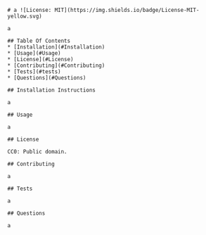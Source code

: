 
    # a ![License: MIT](https://img.shields.io/badge/License-MIT-yellow.svg)
    
    a   
    
    ## Table Of Contents
    * [Installation](#Installation)
    * [Usage](#Usage)
    * [License](#License)
    * [Contributing](#Contributing)
    * [Tests](#tests)
    * [Questions](#Questions)
    
    ## Installation Instructions
    
    a
        
    ## Usage
    
    a
    
    ## License
    
    CC0: Public domain. 
    
    ## Contributing
    
    a
    
    ## Tests

    a

    ## Questions

    a
    
